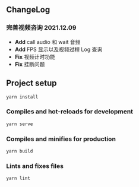 ## ChangeLog
### 完善视频咨询 2021.12.09
- **Add** call audio 和 wait 音频
- **Add** FPS 显示以及视频过程 Log 查询
- **Fix** 视频计时功能
- **Fix** 挂断问题

## Project setup
```
yarn install
```

### Compiles and hot-reloads for development
```
yarn serve
```

### Compiles and minifies for production
```
yarn build
```

### Lints and fixes files
```
yarn lint
```
